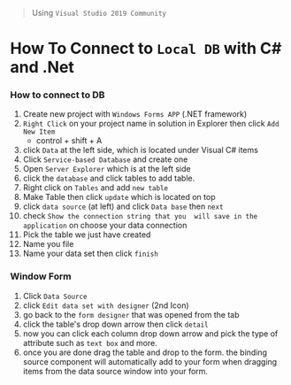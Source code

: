 >  Using `Visual Studio 2019 Community`  


# How To Connect to `Local DB` with C# and .Net 


### How to connect to DB 
 1. Create new project with `Windows Forms APP` (.NET framework)
 2. `Right Click` on your project name in solution in Explorer then click `Add New Item`
    - control + shift + A
 3. click `Data` at the left side, which is located under Visual C# items
 4. Click `Service-based Database` and create one 
 5. Open `Server Explorer` which is at the left side  
 6. click the `database` and click tables to add table. 
 7. Right click on `Tables` and add `new table`
 8. Make Table then click `update` which is located on top 
 9. click `data source` (at left) and click `Data base` then `next`
 10. check `Show the connection string that you  will save in the application`
 on choose your data connection
 11. Pick the table we just have created
 12. Name you file 
 13. Name your data set  then click `finish`
 
 
 ### Window Form
 1. Click `Data Source`
 2. click `Edit data set with designer` (2nd Icon)
 3. go back to the `form designer` that was opened from the tab 
 4. click  the table's drop down arrow then click `detail` 
 5. now you can click each column drop down arrow and pick the type of attribute such as `text box` and more. 
 6. once you are done drag the table and drop to the form. the binding source component will automatically add to your form when dragging items from the data source window into your form. 
 
 
 
 
 
